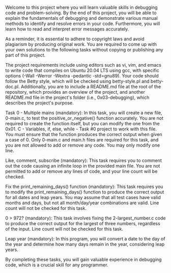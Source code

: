 Welcome to this project where you will learn valuable skills in debugging code and problem-solving. By the end of this project, you will be able to explain the fundamentals of debugging and demonstrate various manual methods to identify and resolve errors in your code. Furthermore, you will learn how to read and interpret error messages accurately.

As a reminder, it is essential to adhere to copyright laws and avoid plagiarism by producing original work. You are required to come up with your own solutions to the following tasks without copying or publishing any part of this project.

The project requirements include using editors such as vi, vim, and emacs to write code that compiles on Ubuntu 20.04 LTS using gcc, with specific options (-Wall -Werror -Wextra -pedantic -std=gnu89). Your code should follow the Betty style, which will be checked using betty-style.pl and betty-doc.pl. Additionally, you are to include a README.md file at the root of the repository, which provides an overview of the project, and another README.md file in the project's folder (i.e., 0x03-debugging), which describes the project's purpose.

Task 0 - Multiple mains (mandatory):
In this task, you will create a new file, 0-main.c, to test the positive_or_negative() function accurately. You are not required to create the function itself, but you can modify the one from the 0x01. C - Variables, if, else, while - Task #0 project to work with this file. You must ensure that the function produces the correct output when given a case of 0. Only 0-main.c and main.h files are required for this task, and you are not allowed to add or remove any code. You may only modify one line.

Like, comment, subscribe (mandatory):
This task requires you to comment out the code causing an infinite loop in the provided main file. You are not permitted to add or remove any lines of code, and your line count will be checked.

Fix the print_remaining_days() function (mandatory):
This task requires you to modify the print_remaining_days() function to produce the correct output for all dates and leap years. You may assume that all test cases have valid months and days, but not all month/day/year combinations are valid. Line count will not be checked for this task.

0 > 972? (mandatory):
This task involves fixing the 2-largest_number.c code to produce the correct output for the largest of three numbers, regardless of the input. Line count will not be checked for this task.

Leap year (mandatory):
In this program, you will convert a date to the day of the year and determine how many days remain in the year, considering leap years.

By completing these tasks, you will gain valuable experience in debugging code, which is a crucial skill for any programmer.

